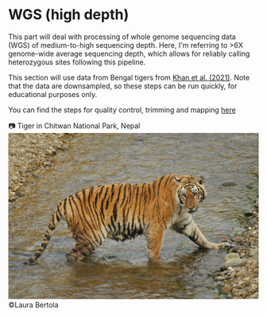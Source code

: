 # WGS (high depth)

This part will deal with processing of whole genome sequencing data (WGS) of medium-to-high sequencing depth. Here, I'm referring to >6X genome-wide average sequencing depth, which allows for reliably calling heterozygous sites following this pipeline.

This section will use data from Bengal tigers from [Khan et al. (2021)](https://pmc.ncbi.nlm.nih.gov/articles/PMC8813985/). Note that the data are downsampled, so these steps can be run quickly, for educational purposes only.

You can find the steps for quality control, trimming and mapping [here](FastQC_Trimming_Mapping.md)

:camera: Tiger in Chitwan National Park, Nepal
![tiger](./Images/DSC_8741b.jpg)
©Laura Bertola
